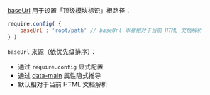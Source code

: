 [baseUrl](http://requirejs.org/docs/api.html#config-baseUrl) 用于设置「顶级模块标识」根路径：

```js
require.config( {
    baseUrl : 'root/path' // baseUrl 本身相对于当前 HTML 文档解析
} )
```

`baseUrl` 来源（依优先级排序）：

- 通过 `require.config` 显式配置
- 通过 [data-main](../data-main.md) 属性隐式推导
- 默认相对于当前 HTML 文档解析
